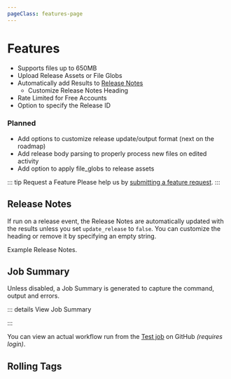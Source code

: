 ```yaml
---
pageClass: features-page
---
```


# Features

- Supports files up to 650MB
- Upload Release Assets or File Globs
- Automatically add Results to [Release Notes](#release-notes)
  - Customize Release Notes Heading
- Rate Limited for Free Accounts
- Option to specify the Release ID

<h3>Planned</h3>

- Add options to customize release update/output format (next on the roadmap)
- Add release body parsing to properly process new files on edited activity
- Add option to apply file_globs to release assets

::: tip Request a Feature
Please help us by [submitting a feature request](https://github.com/cssnr/virustotal-action/discussions/categories/feature-requests).
:::

## Release Notes

If run on a release event, the Release Notes are automatically updated with the results unless you set `update_release` to `false`.
You can customize the heading or remove it by specifying an empty string.

Example Release Notes.

<!--@include: ./include/notes.md-->

## Job Summary

Unless disabled, a Job Summary is generated to capture the command, output and errors.

::: details View Job Summary

<!--@include: ./include/summary.md-->

:::

You can view an actual workflow run from the [Test job](https://github.com/cssnr/virustotal-action/actions/workflows/test.yaml) on GitHub _(requires login)_.

## Rolling Tags

<RollingTags repo="cssnr/virustotal-action" />
